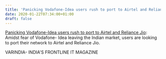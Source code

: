 ```yaml
---
title: 'Panicking Vodafone-Idea users rush to port to Airtel and Reliance Jio'
date: 2020-01-22T07:34:00+01:00
draft: false
---
```


[Panicking Vodafone-Idea users rush to port to Airtel and Reliance Jio](https://varindia.com/news/panicking-vodafoneidea-users-rush-to-port-to-airtel-and-reliance-jio#.Xifs_FGKp64.blogger): Amidst fear of Vodafone- Idea leaving the Indian market, users are looking to port their network to Airtel and Reliance Jio.  
  
VARINDIA- INDIA'S FRONTLINE IT MAGAZINE